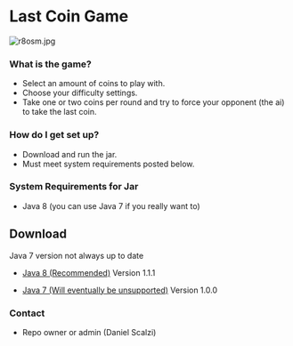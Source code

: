 # Last Coin Game #

![r8osm.jpg](https://bitbucket.org/repo/KqoR6r/images/3087573974-r8osm.jpg)

### What is the game? ###

* Select an amount of coins to play with.
* Choose your difficulty settings.
* Take one or two coins per round and try to force your opponent (the ai) to take the last coin.

### How do I get set up? ###

* Download and run the jar.
* Must meet system requirements posted below.

### System Requirements for Jar ###

* Java 8 (you can use Java 7 if you really want to)

## Download ##

Java 7 version not always up to date

* [Java 8 (Recommended)](https://drive.google.com/file/d/0B87LBoj2FKG4YWtUSEo5S1dZY2M/view) Version 1.1.1

* [Java 7 (Will eventually be unsupported)](https://drive.google.com/file/d/0B87LBoj2FKG4bFp2NEVQRlRsRVU/view) Version 1.0.0

### Contact ###

* Repo owner or admin (Daniel Scalzi)